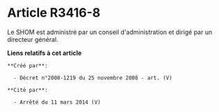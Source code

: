 # Article R3416-8

Le SHOM est administré par un conseil d'administration et dirigé par un directeur général.

**Liens relatifs à cet article**

	**Créé par**:

	  - Décret n°2008-1219 du 25 novembre 2008 - art. (V)

	**Cité par**:

	  - Arrêté du 11 mars 2014 (V)
